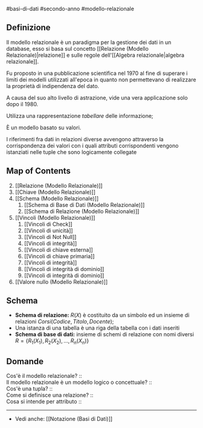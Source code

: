 #basi-di-dati #secondo-anno #modello-relazionale 

## Definizione

Il modello relazionale è un paradigma per la gestione dei dati in un database, esso si basa sul concetto [[Relazione (Modello Relazionale)|relazione]] e sulle regole dell'[[Algebra relazionale|algebra relazionale]]. 

Fu proposto in una pubblicazione scientifica nel 1970 al fine di superare i limiti dei modelli utilizzati all'epoca in quanto non permettevano di realizzare la proprietà di indipendenza del dato.

A causa del suo alto livello di astrazione, vide una vera applicazione solo dopo il 1980.

Utilizza una rappresentazione *tabellare* delle informazione;

È un modello basato su valori.

I riferimenti fra dati in relazioni diverse avvengono attraverso la corrispondenza dei valori con i quali attributi corrispondenti vengono istanziati nelle tuple che sono logicamente collegate

## Map of Contents

2. [[Relazione (Modello Relazionale)]]
3. [[Chiave (Modello Relazionale)]]
4. [[Schema (Modello Relazionale)]]
	1. [[Schema di Base di Dati (Modello Relazionale)]]
	2. [[Schema di Relazione (Modello Relazionale)]]
5. [[Vincoli (Modello Relazionale)]]
	1. [[Vincoli di Check]]
	2. [[Vincoli di unicità]]
	3. [[Vincoli di Not Null]]
	4. [[Vincoli di integrità]]
	5. [[Vincoli di chiave esterna]]
	6. [[Vincoli di chiave primaria]]
	7. [[Vincoli di integrità]]
	8. [[Vincoli di integrità di dominio]]
	9. [[Vincoli di integrità di dominio]]
6. [[Valore nullo (Modello Relazionale)]]

## Schema

- **Schema di relazione:** $R(X)$ è costituito da un simbolo ed un insieme di relazioni $Corsi(Codice, Titolo, Docente)$;
- Una istanza di una tabella è una riga della tabella con i dati inseriti  
- **Schema di base di dati:** insieme di schemi di relazione con nomi diversi $R=\{R_{1}(X_{1}),R_{2}(X_{2}),\ldots,R_{n}(X_{n})\}$  

## Domande

Cos'è il modello relazionale? ::  
Il modello relazionale è un modello logico o concettuale? ::  
Cos'è una tupla? ::  
Come si definisce una relazione? ::  
Cosa si intende per attributo ::

---

- Vedi anche: [[Notazione (Basi di Dati)]]